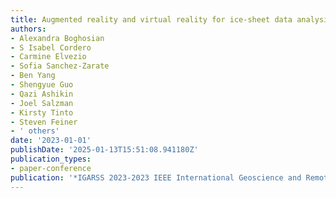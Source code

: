 ```yaml
---
title: Augmented reality and virtual reality for ice-sheet data analysis
authors:
- Alexandra Boghosian
- S Isabel Cordero
- Carmine Elvezio
- Sofia Sanchez-Zarate
- Ben Yang
- Shengyue Guo
- Qazi Ashikin
- Joel Salzman
- Kirsty Tinto
- Steven Feiner
- ' others'
date: '2023-01-01'
publishDate: '2025-01-13T15:51:08.941180Z'
publication_types:
- paper-conference
publication: '*IGARSS 2023-2023 IEEE International Geoscience and Remote Sensing Symposium*'
---
```

